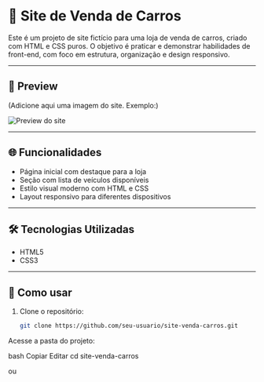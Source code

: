 # 🚗 Site de Venda de Carros

Este é um projeto de site fictício para uma loja de venda de carros, criado com HTML e CSS puros. O objetivo é praticar e demonstrar habilidades de front-end, com foco em estrutura, organização e design responsivo.

---

## 📸 Preview

(Adicione aqui uma imagem do site. Exemplo:)

![Preview do site](caminho/para/sua/imagem.png)

---

## 🌐 Funcionalidades

- Página inicial com destaque para a loja
- Seção com lista de veículos disponíveis
- Estilo visual moderno com HTML e CSS
- Layout responsivo para diferentes dispositivos

---

## 🛠️ Tecnologias Utilizadas

- HTML5
- CSS3

---

## 📁 Como usar

1. Clone o repositório:
   ```bash
   git clone https://github.com/seu-usuario/site-venda-carros.git
Acesse a pasta do projeto:

bash
Copiar
Editar
cd site-venda-carros

ou

